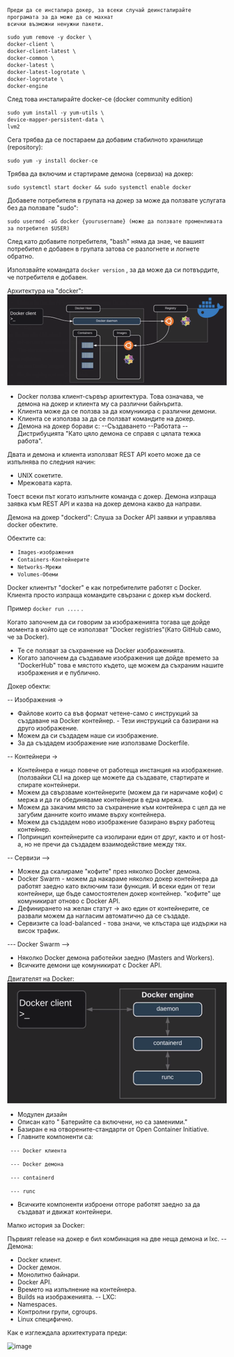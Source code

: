 ```
Преди да се инсталира докер, за всеки случай деинсталирайте 
програмата за да може да се махнат 
всички възможни ненужни пакети.
```
```
sudo yum remove -y docker \
docker-client \
docker-client-latest \
docker-common \
docker-latest \
docker-latest-logrotate \
docker-logrotate \
docker-engine
```

След това инсталирайте docker-ce (docker community edition)
```
sudo yum install -y yum-utils \
device-mapper-persistent-data \
lvm2
```
Сега трябва да се постараем да добавим стабилното хранилище (repository):
```
sudo yum -y install docker-ce
```
Трябва да включим и стартираме демона (сервиза) на докер:
```
sudo systemctl start docker && sudo systemctl enable docker
```
Добавете потребителя в групата на докер за може да ползвате услугата без да ползвате "sudo":
```
sudo usermod -aG docker {yourusername} (може да ползвате променливата за потребител $USER)
```
След като добавите потребителя, "bash" няма да знае, че вашият потребител е добавен в групата затова се разлогнете и логнете обратно.

Използвайте командата ```docker version``` , за да може да си потвърдите, че потребителя е добавен.

Архитектура на "docker":
![alt text](../docker/docker_architect.png)


- Docker ползва клиент-сървър архитектура. Това означава, че демона на докер и клиента му са различни байнърита.
- Клиента може да се ползва за да комуникира с различни демони.
- Клиента се използва за да се ползват командите на докер.
- Демона на докер борави с:
  --Създаването
  --Работата
  --Дистрибуцията
 "Като цяло демона се справя с цялата тежка работа".
 
 Двата и демона и клиента използват REST API което може да се изпълнява по следния начин:
 
 - UNIX сокетите.
 - Мрежовата карта.

Тоест всеки път когато изпълните команда с докер. Демона изпраща заявка към REST API и
казва на докер демона какво да направи.

Демона на докер "dockerd":
Слуша за Docker API заявки и управлява docker обектите.

Обектите са:
- ```Images-изображения```
- ```Containers-Контейнерите```
- ```Networks-Мрежи```
- ```Volumes-Обеми```

Docker клиентът "docker" е как потребителите работят с Docker.
Клиента просто изпраща командите свързани с докер към dockerd.

Пример ```docker run ....``` .

Когато започнем да си говорим за изображенията тогава ще дойде момента в който ще се използват "Docker registries"(Като GitHub само, че за Docker).

- Те се ползват за съхранение на Docker изображенията.
- Когато започнем да създаваме изображения ще дойде времето за "DockerHub" това е мястото където, ще можем да съхраним нашите изображения и е публично.

Докер обекти:

-- Изображения -> 
- Файлове които са във формат четене-само с инструкций за създаване на Docker контейнер. - Тези инструкций са базирани на друго изображение. 
- Можем да си създадем наше си изображение.
- За да създадем изображение ние използваме Dockerfile.

-- Контейнери ->
- Контейнера е нищо повече от работеща инстанция на изображение. (ползвайки CLI на докер ще можете да създавате, стартирате и спирате контейнери.
- Можем да свързваме контейнерите (можем да ги наричаме кофи) с мержа и да ги обединяваме контейнери в една мрежа.
- Можем да закачим място за съхранение към контейнера с цел да не загубим данните които имаме върху контейнера.
- Можем да създадем ново изображение базирано върху работещ контейнер.
- Попринцип контейнерите са изолирани един от друг, както и от host-а, но не пречи да създадем взаимодействие между тях.

-- Сервизи -->
- Можем да скалираме "кофите" през няколко Docker демона. 
- Docker Swarm - можем да накараме няколко докер контейнера да работят заедно като включим тази функция. И всеки един от тези контейнери, ще бъде самостоятелен докер контейнер. "кофите" ще комуникират отново с Docker API.
- Дефинирането на желан статут -> ако един от контейнерите, се развали можем да нагласим автоматично да се създаде.
- Сервизите са load-balanced - това значи, че клъстара ще издържи на висок трафик.

--- Docker Swarm -->
- Няколко Docker демона работейки заедно (Masters and Workers).
- Всичките демони ще комуникират с Docker API. 


Двигателят на Docker:
![alt text](../docker/docker_engine.png)
- Модулен дизайн
- Описан като " Батерийте са включени, но са заменими."
- Базиран е на отворените-стандарти от Open Container Initiative.
- Главните компоненти са:

``` --- Docker клиента```

``` --- Docker демона```

``` --- containerd```

``` --- runc```
- Всичките компоненти изброени отгоре работят заедно за да създават и движат контейнери.

Малко история за Docker:

Първият release на докер е бил комбинация на две неща демона и lxc.
-- Демона:
- Docker клиент.
- Docker демон.
- Монолитно байнари.
- Docker API.
- Времето на изпълнение на контейнера.
- Builds на изображенията.
-- LXC:
- Namespaces.
- Контролни групи, cgroups.
- Linux специфично.

Как е изглеждала архитектурата преди:

![image](../docker/docker_history.png)






